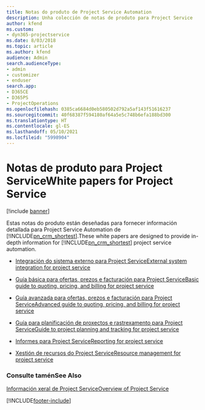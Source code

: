 ```yaml
---
title: Notas do produto de Project Service Automation
description: Unha colección de notas de produto para Project Service
author: kfend
ms.custom:
- dyn365-projectservice
ms.date: 8/03/2018
ms.topic: article
ms.author: kfend
audience: Admin
search.audienceType:
- admin
- customizer
- enduser
search.app:
- D365CE
- D365PS
- ProjectOperations
ms.openlocfilehash: 0385ca6684d0eb580502d792a5af143f51616237
ms.sourcegitcommit: 40f68387f594180af64a5e5c748b6efa188bd300
ms.translationtype: HT
ms.contentlocale: gl-ES
ms.lasthandoff: 05/10/2021
ms.locfileid: "5998904"
---
```

# <a name="white-papers-for-project-service"></a><span data-ttu-id="29fb4-103">Notas de produto para Project Service</span><span class="sxs-lookup"><span data-stu-id="29fb4-103">White papers for Project Service</span></span>

[!include [banner](../includes/psa-now-project-operations.md)]

<span data-ttu-id="29fb4-104">Estas notas do produto están deseñadas para fornecer información detallada para Project Service Automation de [!INCLUDE[pn_crm_shortest](../includes/pn-crm-shortest.md)].</span><span class="sxs-lookup"><span data-stu-id="29fb4-104">These white papers are designed to provide in-depth information for [!INCLUDE[pn_crm_shortest](../includes/pn-crm-shortest.md)] project service automation.</span></span>

-   [<span data-ttu-id="29fb4-105">Integración do sistema externo para Project Service</span><span class="sxs-lookup"><span data-stu-id="29fb4-105">External system integration for project service</span></span>](https://go.microsoft.com/fwlink/?LinkId=825445)

-   [<span data-ttu-id="29fb4-106">Guía básica para ofertas, prezos e facturación para Project Service</span><span class="sxs-lookup"><span data-stu-id="29fb4-106">Basic guide to quoting, pricing, and billing for project service</span></span>](https://go.microsoft.com/fwlink/?LinkId=825241)

-   [<span data-ttu-id="29fb4-107">Guía avanzada para ofertas, prezos e facturación para Project Service</span><span class="sxs-lookup"><span data-stu-id="29fb4-107">Advanced guide to quoting, pricing, and billing for project service</span></span>](https://go.microsoft.com/fwlink/?LinkId=825242)

-   [<span data-ttu-id="29fb4-108">Guía para planificación de proxectos e rastrexamento para Project Service</span><span class="sxs-lookup"><span data-stu-id="29fb4-108">Guide to project planning and tracking for project service</span></span>](https://go.microsoft.com/fwlink/?LinkId=825243)

-   [<span data-ttu-id="29fb4-109">Informes para Project Service</span><span class="sxs-lookup"><span data-stu-id="29fb4-109">Reporting for project service</span></span>](https://go.microsoft.com/fwlink/?LinkId=825446)

-   [<span data-ttu-id="29fb4-110">Xestión de recursos do Project Service</span><span class="sxs-lookup"><span data-stu-id="29fb4-110">Resource management for project service</span></span>](https://go.microsoft.com/fwlink/?LinkId=825244)

### <a name="see-also"></a><span data-ttu-id="29fb4-111">Consulte tamén</span><span class="sxs-lookup"><span data-stu-id="29fb4-111">See Also</span></span>
 [<span data-ttu-id="29fb4-112">Información xeral de Project Service</span><span class="sxs-lookup"><span data-stu-id="29fb4-112">Overview of Project Service</span></span>](../psa/overview.md)


[!INCLUDE[footer-include](../includes/footer-banner.md)]
